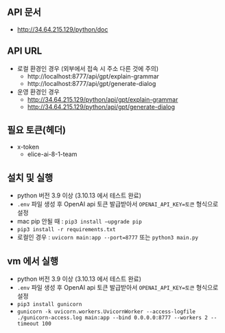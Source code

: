 ## API 문서

- http://34.64.215.129/python/doc

## API URL

- 로컬 환경인 경우 (외부에서 접속 시 주소 다른 것에 주의)
  - http://localhost:8777/api/gpt/explain-grammar
  - http://localhost:8777/api/gpt/generate-dialog
- 운영 환경인 경우
  - http://34.64.215.129/python/api/gpt/explain-grammar
  - http://34.64.215.129/python/api/gpt/generate-dialog

## 필요 토큰(헤더)

- x-token
  - elice-ai-8-1-team

## 설치 및 실행
- python 버전 3.9 이상 (3.10.13 에서 테스트 완료)
- `.env` 파일 생성 후 OpenAI api 토큰 발급받아서 `OPENAI_API_KEY=토큰` 형식으로 설정
- mac pip 안될 때 : `pip3 install —upgrade pip`
- `pip3 install -r requirements.txt`
- 로컬인 경우 : `uvicorn main:app --port=8777` 또는 `python3 main.py`

## vm 에서 실행
- python 버전 3.9 이상 (3.10.13 에서 테스트 완료)
- `.env` 파일 생성 후 OpenAI api 토큰 발급받아서 `OPENAI_API_KEY=토큰` 형식으로 설정
- `pip3 install gunicorn`
- `gunicorn -k uvicorn.workers.UvicornWorker --access-logfile ./gunicorn-access.log main:app --bind 0.0.0.0:8777 --workers 2 --timeout 100`
